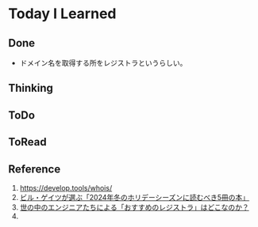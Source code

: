 # Today I Learned

## Done
- ドメイン名を取得する所をレジストラというらしい。

## Thinking

## ToDo

## ToRead

## Reference
1. https://develop.tools/whois/
2. [ビル・ゲイツが選ぶ「2024年冬のホリデーシーズンに読むべき5冊の本」](https://gigazine.net/news/20241222-bill-gates-books/)
3. [世の中のエンジニアたちによる「おすすめのレジストラ」はどこなのか？](https://gigazine.net/news/20230930-domain-registrar-recommend/)
4. 